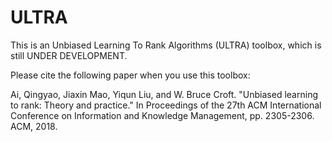 # ULTRA
This is an Unbiased Learning To Rank Algorithms (ULTRA) toolbox, which is still UNDER DEVELOPMENT.

Please cite the following paper when you use this toolbox:

Ai, Qingyao, Jiaxin Mao, Yiqun Liu, and W. Bruce Croft. "Unbiased learning to rank: Theory and practice." In Proceedings of the 27th ACM International Conference on Information and Knowledge Management, pp. 2305-2306. ACM, 2018.
